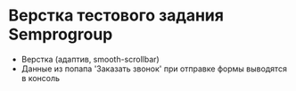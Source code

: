 # Верстка тестового задания Semprogroup
 - Верстка (адаптив, smooth-scrollbar)
 - Данные из попапа 'Заказать звонок' при отправке формы выводятся в консоль
